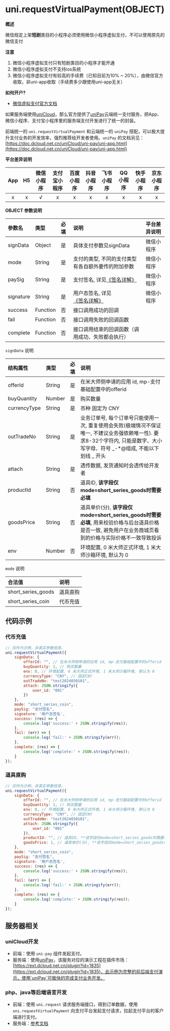 # uni.requestVirtualPayment(OBJECT)

**概述**

微信规定上架**短剧**类目的小程序必须使用微信小程序虚拟支付，不可以使用原先的微信支付

**注意**

1. 微信小程序虚拟支付只有短剧类目的小程序才能开通
2. 微信小程序虚拟支付不支持ios系统
3. 微信小程序虚拟支付有较高的手续费（已知目前为10% ~ 20%），由微信官方收取，非uni-app收取（手续费多少跟使用uni-app无关）

**如何开户?**

- [微信虚拟支付官方文档](https://developers.weixin.qq.com/miniprogram/dev/platform-capabilities/industry/virtual-payment.html#_1-%E4%BA%A7%E5%93%81%E4%BB%8B%E7%BB%8D)

如果服务端使用[uniCloud](https://uniapp.dcloud.io/uniCloud/README)，那么官方提供了[uniPay](https://doc.dcloud.net.cn/uniCloud/uni-pay/uni-app.html)云端统一支付服务，把App、微信小程序、支付宝小程序里的服务端支付开发进行了统一的封装。

前端统一的 `uni.requestVirtualPayment` 和云端统一的 `uniPay` 搭配，可以极大提升支付业务的开发效率，强烈推荐给开发者使用。`uniPay` 的文档另见：[https://doc.dcloud.net.cn/uniCloud/uni-pay/uni-app.html](https://doc.dcloud.net.cn/uniCloud/uni-pay/uni-app.html)

**平台差异说明**

|App|H5|微信小程序|支付宝小程序|百度小程序|抖音小程序|飞书小程序|QQ小程序|快手小程序|京东小程序|
|:-:|:-:|:-:|:-:|:-:|:-:|:-:|:-:|:-:|:-:|
|x|x|√|x|x|x|x|x|x|x|


**OBJECT 参数说明**

|参数名|类型|必填|说明|平台差异说明|
|:-|:-|:-|:-|:-|
|signData|Object|是|具体支付参数见signData|微信小程序|
|mode|String|是|支付的类型, 不同的支付类型有各自额外要传的附加参数|微信小程序|
|paySig|String|是|支付签名, 详见[《签名详解》](https://developers.weixin.qq.com/miniprogram/dev/platform-capabilities/industry/virtual-payment.html)|微信小程序|
|signature|String|是|用户态签名, 详见[《签名详解》](https://developers.weixin.qq.com/miniprogram/dev/platform-capabilities/industry/virtual-payment.html)|微信小程序|
|success|Function|否|接口调用成功的回调||
|fail|Function|否|接口调用失败的回调函数||
|complete|Function|否|接口调用结束的回调函数（调用成功、失败都会执行）||

`signData` 说明

|结构属性|类型|必填|说明|
|:-|:-|:-|:-|
|offerId|String|是|在米大师侧申请的应用 id, mp-支付基础配置中的offerid|
|buyQuantity|Number|是|购买数量|
|currencyType|String|是|币种 固定为 CNY|
|outTradeNo|String|是|业务订单号, 每个订单号只能使用一次, 重复使用会失败(极端情况不保证唯一, 不建议业务强依赖唯一性). 要求8-32个字符内, 只能是数字、大小写字母、符号 _-*@组成, 不能以下划线 _ 开头|
|attach|String|是|透传数据, 发货通知时会透传给开发者|
|productId|String|否|道具ID, **该字段仅mode=short_series_goods时需要必填**|
|goodsPrice|String|否|道具单价(分), **该字段仅mode=short_series_goods时需要必填**, 用来校验价格与后台道具价格是否一致, 避免用户在业务商城页看到的价格与实际价格不一致导致投诉|
|env|Number|否|环境配置, 0 米大师正式环境, 1 米大师沙箱环境, 默认为 0|

`mode` 说明

|合法值			|说明									|
|:-|:-|
|short_series_goods				|道具直购	|
|short_series_coin| 代币充值 |

## 代码示例

### 代币充值

```javascript
// 仅作为示例，非真实参数信息。
uni.requestVirtualPayment({
	signData: {
		offerId: "", // 在米大师侧申请的应用 id, mp-支付基础配置中的offerid
		buyQuantity: 1, // 购买数量
		env: 0, // 环境配置, 0 米大师正式环境, 1 米大师沙箱环境, 默认为 0
		currencyType: "CNY", // 固定CNY
		outTradeNo: "test2024030101",
		attach: JSON.stringify({
			user_id: "001"
		})
	},
	mode: "short_series_coin", 
	paySig: "支付签名",
	signature: '用户态签名',
	success: (res) => {
		console.log('success:' + JSON.stringify(res));
	},
	fail: (err) => {
		console.log('fail:' + JSON.stringify(err));
	},
	complete: (res) => {
		console.log('complete:' + JSON.stringify(res));
	}
});
```

### 道具直购

```javascript
// 仅作为示例，非真实参数信息。
uni.requestVirtualPayment({
	signData: {
		offerId: "", // 在米大师侧申请的应用 id, mp-支付基础配置中的offerid
		buyQuantity: 1, // 购买数量
		env: 0, // 环境配置, 0 米大师正式环境, 1 米大师沙箱环境, 默认为 0
		currencyType: "CNY", // 固定CNY
		outTradeNo: "test2024030101",
		attach: JSON.stringify({
			user_id: "001"
		}),
		productId: "", // 道具ID, **该字段仅mode=short_series_goods时需要必填**
		goodsPrice: 1, // 道具单价(分), **该字段仅mode=short_series_goods时需要必填**, 用来校验价格与后台道具价格是否一致, 避免用户在业务商城页看到的价格与实际价格不一致导致投诉
	},
	mode: "short_series_coin", 
	paySig: "支付签名",
	signature: '用户态签名',
	success: (res) => {
		console.log('success:' + JSON.stringify(res));
	},
	fail: (err) => {
		console.log('fail:' + JSON.stringify(err));
	},
	complete: (res) => {
		console.log('complete:' + JSON.stringify(res));
	}
});
```

## 服务器相关

### uniCloud开发
- 前端：使用 `uni-pay` 组件发起支付。
- 服务端：使用[uniPay](https://doc.dcloud.net.cn/uniCloud/uni-pay/uni-app.html)，该服务对应的演示工程在插件市场：[https://ext.dcloud.net.cn/plugin?id=1835](https://ext.dcloud.net.cn/plugin?id=1835)，此示例为完整的前后端支付演示，使用`uniPay`可极快的完成支付业务开发。

### php、java等后端语言开发
- 前端：使用 `uni.request` 请求服务端接口，得到订单数据，使用 `uni.requestVirtualPayment` 向支付平台发起支付请求，拉起支付平台的客户端进行支付。
- 服务端：[参考文档](https://developers.weixin.qq.com/miniprogram/dev/platform-capabilities/industry/virtual-payment.html)
